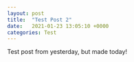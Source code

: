 ```yaml
---
layout: post
title:  "Test Post 2"
date:   2021-01-23 13:05:10 +0000
categories: Test
---
```



Test post from yesterday, but made today!